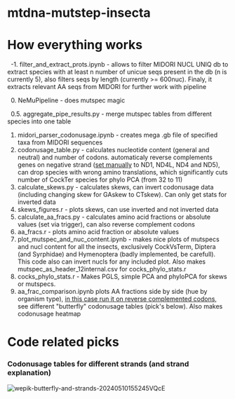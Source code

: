 # mtdna-mutstep-insecta

# How everything works

&nbsp; -1. filter_and_extract_prots.ipynb - allows to filter MIDORI NUCL UNIQ db to extract species with at least n number of unicue seqs present in the db (n is currently 5), also filters seqs by length (currently >= 600nuc). Finaly, it extracts relevant AA seqs from MIDORI for further work with pipeline

&nbsp; 0. NeMuPipeline - does mutspec magic

&nbsp; 0.5. aggregate_pipe_results.py - merge mutspec tables from different species into one table

1.  midori_parser_codonusage.ipynb - creates mega .gb file of specified taxa from MIDORI sequences
2.  codonusage_table.py - calculates nucleotide content (general and neutral) and number of codons. automaticaly reverse complements genes on negative strand (<ins>set manually</ins> to ND1, ND4L, ND4 and ND5), can drop species with wrong amino translations, which significantly cuts number of CockTer species for phylo PCA (from 32 to 11)
3.  calculate_skews.py - calculates skews, can invert codonusage data (including changing skew for GAskew to CTskew). Can only get stats for inverted data
4.  skews_figures.r - plots skews, can use inverted and not inverted data
5.  calculate_aa_fracs.py - calculates amino acid fractions or absolute values (set via trigger), can also reverse complement codons
6.  aa_fracs.r - plots amino acid fraction or absolute values
7.  plot_mutspec_and_nuc_content.ipynb - makes nice plots of mutspecs and nucl content for all the insects, exclusively CockVsTerm, Diptera (and Syrphidae) and Hymenoptera (badly implemented, be carefull). This code also can invert nucls for any included plot. Also makes mutspec_as_header_12internal.csv for cocks_phylo_stats.r
8.  cocks_phylo_stats.r - Makes PGLS, simple PCA and phyloPCA for skews or mutspecs. 
9.  aa_frac_comparison.ipynb plots AA fractions side by side (hue by organism type), <ins>in this case run it on reverse complemented codons,</ins> see different "butterfly" codonusage tables (pick's below). Also makes codonusage heatmap

# Code related picks

### Codonusage tables for different strands (and strand explanation)
![wepik-butterfly-and-strands-20240510155245VQcE](https://github.com/user-attachments/assets/4ee8b431-e9e1-4f0d-a594-51ad16e33d2c)